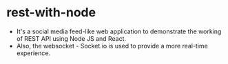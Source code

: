 # rest-with-node
- It's a social media feed-like web application to demonstrate the working of REST API using Node JS and React. 
- Also, the websocket - Socket.io is used to provide a more real-time experience.
